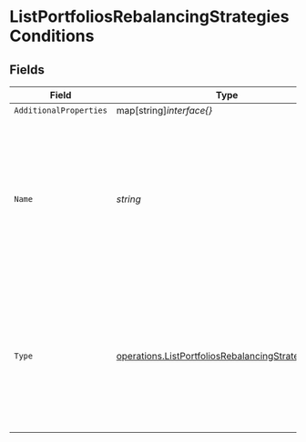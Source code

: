 # ListPortfoliosRebalancingStrategiesConditions


## Fields

| Field                                                                                                                                            | Type                                                                                                                                             | Required                                                                                                                                         | Description                                                                                                                                      |
| ------------------------------------------------------------------------------------------------------------------------------------------------ | ------------------------------------------------------------------------------------------------------------------------------------------------ | ------------------------------------------------------------------------------------------------------------------------------------------------ | ------------------------------------------------------------------------------------------------------------------------------------------------ |
| `AdditionalProperties`                                                                                                                           | map[string]*interface{}*                                                                                                                         | :heavy_minus_sign:                                                                                                                               | N/A                                                                                                                                              |
| `Name`                                                                                                                                           | *string*                                                                                                                                         | :heavy_check_mark:                                                                                                                               | The type of the ID used in the request.<br/>* ISIN - International Securities Identification Number<br/>* UPVEST - UPVEST's unique instrument identifier |
| `Type`                                                                                                                                           | [operations.ListPortfoliosRebalancingStrategiesType](../../models/operations/listportfoliosrebalancingstrategiestype.md)                         | :heavy_check_mark:                                                                                                                               | The type of the strategy used in the request.<br/>* DRIFT - Trigger by drift percentage<br/>* SCHEDULED - Trigger by scheduled date              |